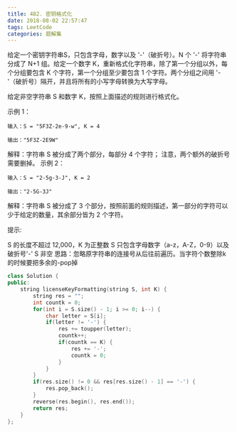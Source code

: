 ```yaml
---
title: 482. 密钥格式化
date: 2018-08-02 22:57:47
tags: LeetCode
categories: 题解集
---
```


给定一个密钥字符串S，只包含字母，数字以及 '-'（破折号）。N 个 '-' 将字符串分成了 N+1 组。给定一个数字 K，重新格式化字符串，除了第一个分组以外，每个分组要包含 K 个字符，第一个分组至少要包含 1 个字符。两个分组之间用 '-'（破折号）隔开，并且将所有的小写字母转换为大写字母。

给定非空字符串 S 和数字 K，按照上面描述的规则进行格式化。

示例 1：
```
输入：S = "5F3Z-2e-9-w", K = 4

输出："5F3Z-2E9W"
```
解释：字符串 S 被分成了两个部分，每部分 4 个字符；
     注意，两个额外的破折号需要删掉。
示例 2：
```
输入：S = "2-5g-3-J", K = 2

输出："2-5G-3J"
```
解释：字符串 S 被分成了 3 个部分，按照前面的规则描述，第一部分的字符可以少于给定的数量，其余部分皆为 2 个字符。
 

提示:

S 的长度不超过 12,000，K 为正整数
S 只包含字母数字（a-z，A-Z，0-9）以及破折号'-'
S 非空
思路：忽略原字符串的连接号从后往前遍历。当字符个数整除k的时候要把多余的-pop掉
```cpp
class Solution {
public:
    string licenseKeyFormatting(string S, int K) {
        string res = "";
        int countk = 0;
        for(int i = S.size() - 1; i >= 0; i--) {
            char letter = S[i];
            if(letter != '-') {
                res += toupper(letter);
                countk++;
                if(countk == K) {
                    res += '-';
                    countk = 0;
                }
            }
        }
        if(res.size() != 0 && res[res.size() - 1] == '-') {
            res.pop_back();
        }
        reverse(res.begin(), res.end());
        return res;
    }
};
```